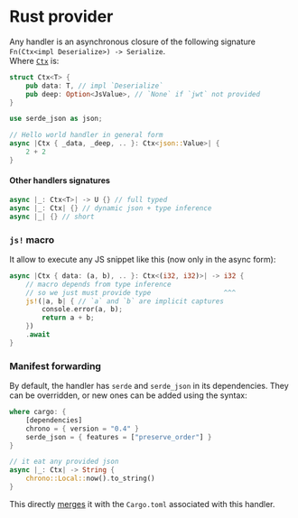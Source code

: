 # Rust provider

Any handler is an asynchronous closure of the following signature `Fn(Ctx<impl Deserialize>) -> Serialize`.\
Where [`Ctx`](https://github.com/deep-foundation/rust-docker-isolation-provider/blob/main/template/src/lib.trs#L171-L174)
is:

```rust
struct Ctx<T> {
    pub data: T, // impl `Deserialize`
    pub deep: Option<JsValue>, // `None` if `jwt` not provided
}
```

```rust
use serde_json as json;

// Hello world handler in general form
async |Ctx { _data, _deep, .. }: Ctx<json::Value>| {
    2 + 2
}
```
#### Other handlers signatures 
```rust
async |_: Ctx<T>| -> U {} // full typed 
async |_: Ctx| {} // dynamic json + type inference 
async |_| {} // short 
```

### `js!` macro
It allow to execute any JS snippet like this (now only in the async form):
```rust
async |Ctx { data: (a, b), .. }: Ctx<(i32, i32)>| -> i32 {
    // macro depends from type inference
    // so we just must provide type                  ^^^
    js!(|a, b| { // `a` and `b` are implicit captures
        console.error(a, b);
        return a + b;
    })
    .await 
}
```

### Manifest forwarding

By default, the handler has `serde` and `serde_json` in its dependencies. They can be overridden, or new ones can be
added using the syntax:

```rust
where cargo: {
    [dependencies]
    chrono = { version = "0.4" }
    serde_json = { features = ["preserve_order"] }
}

// it eat any provided json 
async |_: Ctx| -> String {
    chrono::Local::now().to_string()
}
```

This directly [merges](https://github.com/deep-foundation/rust-docker-isolation-provider/blob/main/src/script.rs#L115)
it with the `Cargo.toml` associated with this handler.
